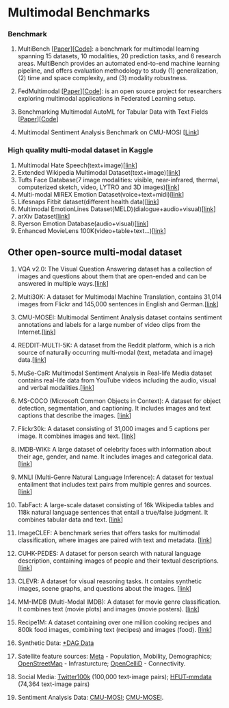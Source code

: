 Multimodal Benchmarks
======

### Benchmark

1. MultiBench [[Paper](https://arxiv.org/pdf/2107.07502.pdf)][[Code](https://github.com/pliang279/MultiBench)]: a benchmark for multimodal learning spanning 15 datasets, 10 modalities, 20 prediction tasks, and 6 research areas. MultiBench provides an automated end-to-end machine learning pipeline, and offers evaluation methodology to study (1) generalization, (2) time and space complexity, and (3) modality robustness.

2. FedMultimodal [[Paper](https://arxiv.org/pdf/2306.09486.pdf)][[Code](https://github.com/usc-sail/fed-multimodal)]: is an open source project for researchers exploring multimodal applications in Federated Learning setup.


3. Benchmarking Multimodal AutoML for Tabular Data with Text Fields [[Paper](https://arxiv.org/pdf/2111.02705.pdf)][[Code](https://github.com/sxjscience/automl_multimodal_benchmark)]


4. Multimodal Sentiment Analysis Benchmark on CMU-MOSI [[Link](https://paperswithcode.com/sota/multimodal-sentiment-analysis-on-cmu-mosi)]


### High quality multi-modal dataset in Kaggle
1. Multimodal Hate Speech(text+image)[[link](https://www.kaggle.com/datasets/victorcallejasf/multimodal-hate-speech)]
2. Extended Wikipedia Multimodal Dataset(text+image)[[link](https://www.kaggle.com/datasets/jacksoncrow/extended-wikipedia-multimodal-dataset)]
3. Tufts Face Database(7 image modalities: visible, near-infrared, thermal, computerized sketch, video, LYTRO and 3D images)[[link](https://www.kaggle.com/datasets/kpvisionlab/tufts-face-database)]
4. Multi-modal MIREX Emotion Dataset(voice+text+midi)[[link](https://www.kaggle.com/datasets/imsparsh/multimodal-mirex-emotion-dataset)]
5. Lifesnaps Fitbit dataset(different health data)[[link](https://www.kaggle.com/datasets/skywescar/lifesnaps-fitbit-dataset)]
6. Multimodal EmotionLines Dataset(MELD)(dialogue+audio+visual)[[link](https://www.kaggle.com/datasets/zaber666/meld-dataset)]
7. arXiv Dataset[[link](https://www.kaggle.com/datasets/Cornell-University/arxiv)]
8. Ryerson Emotion Database(audio+visual)[[link](https://www.kaggle.com/datasets/ryersonmultimedialab/ryerson-emotion-database)]
9. Enhanced MovieLens 100K(video+table+text...)[[link](https://www.kaggle.com/datasets/lamarockzz/enhanced-movielens-100k)]

## Other open-source multi-modal dataset 
1. VQA v2.0: The Visual Question Answering dataset has a collection of images and questions about them that are open-ended and can be answered in multiple ways.[[link](https://visualqa.org/)]
2. Multi30K: A dataset for Multimodal Machine Translation, contains 31,014 images from Flickr and 145,000 sentences in English and German.[[link](https://multi30kdataset.readthedocs.io/en/latest/)]
3. CMU-MOSEI: Multimodal Sentiment Analysis dataset contains sentiment annotations and labels for a large number of video clips from the Internet.[[link](http://immortal.multicomp.cs.cmu.edu/raw_datasets/)]
4. REDDIT-MULTI-5K: A dataset from the Reddit platform, which is a rich source of naturally occurring multi-modal (text, metadata and image) data.[[link](http://ama.liglab.fr/data/)]
5. MuSe-CaR: Multimodal Sentiment Analysis in Real-life Media dataset contains real-life data from YouTube videos including the audio, visual and verbal modalities.[[link](https://www.musecar.com/)]
6. MS-COCO (Microsoft Common Objects in Context): A dataset for object detection, segmentation, and captioning. It includes images and text captions that describe the images. [[link](https://cocodataset.org/#home)]
7. Flickr30k: A dataset consisting of 31,000 images and 5 captions per image. It combines images and text. [[link](http://shannon.cs.illinois.edu/DenotationGraph/)]
8. IMDB-WIKI: A large dataset of celebrity faces with information about their age, gender, and name. It includes images and categorical data. [[link](https://data.vision.ee.ethz.ch/cvl/rrothe/imdb-wiki/)]
9. MNLI (Multi-Genre Natural Language Inference): A dataset for textual entailment that includes text pairs from multiple genres and sources. [[link](https://cims.nyu.edu/~sbowman/multinli/)]
10. TabFact: A large-scale dataset consisting of 16k Wikipedia tables and 118k natural language sentences that entail a true/false judgment. It combines tabular data and text. [[link](https://github.com/wenhuchen/Table-Fact-Checking)]
11. ImageCLEF: A benchmark series that offers tasks for multimodal classification, where images are paired with text and metadata. [[link](https://www.imageclef.org/)]
12. CUHK-PEDES: A dataset for person search with natural language description, containing images of people and their textual descriptions. [[link](https://github.com/ShuangLI59/Person_Search_with_Natural_Language_Description)]
13. CLEVR: A dataset for visual reasoning tasks. It contains synthetic images, scene graphs, and questions about the images. [[link](https://cs.stanford.edu/people/jcjohns/clevr/)]
14. MM-IMDB (Multi-Modal IMDB): A dataset for movie genre classification. It combines text (movie plots) and images (movie posters). [[link](https://github.com/MIRALab-USTB/MM-IMDB)]
15. Recipe1M: A dataset containing over one million cooking recipes and 800k food images, combining text (recipes) and images (food). [[link](http://pic2recipe.csail.mit.edu/)]
16. Synthetic Data: [*DAG Data](https://github.com/Lantian72/MM-DAG/blob/main/sim.py)

17. Satellite feature sources: [Meta](https://dataforgood.facebook.com/dfg/tools) - Population, Mobility, Demographics; [OpenStreetMap](https://www.kaggle.com/datasets/bigquery/geo-openstreetmap) - Infrasturcture; [OpenCelliD](https://www.opencellid.org/downloads.php) - Connectivity.

18. Social Media: [Twitter100k](https://github.com/huyt16/Twitter100k) (100,000 text-image pairs); [HFUT-mmdata](http://scholarhub.cn/ScholarHubProject/MMTM/HFUT-mmdata.zip) (74,364 text-image pairs)

19. Sentiment Analysis Data: [CMU-MOSI](http://multicomp.cs.cmu.edu/resources/cmu-mosi-dataset/); [CMU-MOSEI](http://multicomp.cs.cmu.edu/resources/cmu-mosei-dataset/).